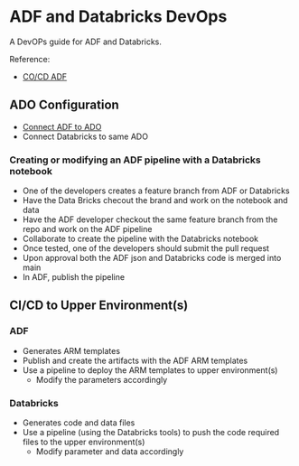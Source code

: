 # ADF and Databricks DevOps

A DevOPs guide for ADF and Databricks.

Reference:
- [CO/CD ADF](https://docs.microsoft.com/en-us/azure/data-factory/continuous-integration-deployment)

## ADO Configuration

- [Connect ADF to ADO](https://docs.microsoft.com/en-us/azure/data-factory/source-control)
- Connect Databricks to same ADO

### Creating or modifying an ADF pipeline with a Databricks notebook

- One of the developers creates a feature branch from ADF or Databricks
- Have the Data Bricks checout the brand and work on the notebook and data
- Have the ADF developer checkout the same feature branch from the repo and work on the ADF pipeline
- Collaborate to create the pipeline with the Databricks notebook
- Once tested, one of the developers should submit the pull request
- Upon approval both the ADF json and Databricks code is merged into main
- In ADF, publish the pipeline

## CI/CD to Upper Environment(s)

### ADF

- Generates ARM templates
- Publish and create the artifacts with the ADF ARM templates
- Use a pipeline to deploy the ARM templates to upper environment(s)
  - Modify the parameters accordingly

### Databricks

- Generates code and data files
- Use a pipeline (using the Databricks tools) to push the code required files to the upper environment(s)
  - Modify parameter and data accordingly
